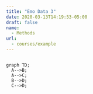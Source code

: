 ```yaml
---
title: "Emo Data 3"
date: 2020-03-13T14:19:53-05:00
draft: false
name: 
  - Methods
url: 
  - courses/example
---
```


```mermaid 

graph TD;
  A-->B;   
  A-->C; 
  B-->D;
  C-->D;
```
